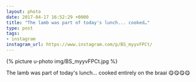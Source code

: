```yaml
---
layout: photo
date: 2017-04-17 16:52:29 +0000
title: "The lamb was part of today's lunch... cooked…"
type: post
tags:
- instagram
instagram_url: https://www.instagram.com/p/BS_myyvFPCt/
---
```


{% picture u-photo img/BS_myyvFPCt.jpg %}

The lamb was part of today's lunch... cooked entirely on the braai 😋😋😋😋
